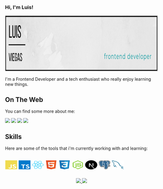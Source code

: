  ### Hi, I'm Luis!
 <p align="center">
   <img width="880" height="185" src="https://github.com/jluisviegas/jluisviegas/blob/main/luisviegas-img.png" />
 </p>
 I'm a Frontend Developer and a tech enthusiast who really enjoy learning new things.

## On The Web
You can find some more about me:
<div> 
  <a href="" target="_blank"><img src="https://img.shields.io/badge/website-000000?style=for-the-badge&logo=About.me&logoColor=white"></a>
  <a href = "mailto:jlviegass@gmail.com"><img src="https://img.shields.io/badge/Gmail-D14836?style=for-the-badge&logo=gmail&logoColor=white"></a>
  <a href="https://www.linkedin.com/in/jluisviegas" target="_blank"><img src="https://img.shields.io/badge/LinkedIn-0077B5?style=for-the-badge&logo=linkedin&logoColor=white" target="_blank"></a>  
   <a href="https://instagram.com/luis_viegas" target="_blank"><img src="https://img.shields.io/badge/Instagram-E4405F?style=for-the-badge&logo=instagram&logoColor=white" target="_blank"></a>
</div>

## Skills
Here are some of the tools that i'm currently working with and learning:
<div style="display: inline_block"><br>
  <img align="center" alt="Luis-Js" height="30" width="40" src="https://raw.githubusercontent.com/devicons/devicon/master/icons/javascript/javascript-plain.svg">
  <img align="center" alt="Luis-Ts" height="30" width="40" src="https://raw.githubusercontent.com/devicons/devicon/master/icons/typescript/typescript-plain.svg">
  <img align="center" alt="Luis-React" height="30" width="40" src="https://raw.githubusercontent.com/devicons/devicon/master/icons/react/react-original.svg">
  <img align="center" alt="Luis-HTML" height="30" width="40" src="https://raw.githubusercontent.com/devicons/devicon/master/icons/html5/html5-original.svg">
  <img align="center" alt="Luis-CSS" height="30" width="40" src="https://raw.githubusercontent.com/devicons/devicon/master/icons/css3/css3-original.svg">
  <img align="center" alt="Luis-Node" height="30" width="40" src="https://raw.githubusercontent.com/devicons/devicon/1119b9f84c0290e0f0b38982099a2bd027a48bf1/icons/nodejs/nodejs-plain.svg">
  <img align="center" alt="Luis-Next" height="30" width="40" src="https://raw.githubusercontent.com/devicons/devicon/1119b9f84c0290e0f0b38982099a2bd027a48bf1/icons/nextjs/nextjs-original.svg">
   <img align="center" alt="Luis-Postgres" height="30" width="40" src="https://raw.githubusercontent.com/devicons/devicon/1119b9f84c0290e0f0b38982099a2bd027a48bf1/icons/postgresql/postgresql-original.svg">
  <img align="center" alt="Luis-Sql" height="30" width="40" src="https://raw.githubusercontent.com/devicons/devicon/1119b9f84c0290e0f0b38982099a2bd027a48bf1/icons/mysql/mysql-original.svg">
</div>

##
<div align="center">
  <a href="https://github.com/jluisviegas">
  <img height="180em" src="https://github-readme-stats.vercel.app/api?username=jluisviegas&show_icons=true&theme=dracula&include_all_commits=true&count_private=true"/>
  <img height="180em" src="https://github-readme-stats.vercel.app/api/top-langs/?username=jluisviegas&layout=compact&langs_count=7&theme=dracula"/>
</div>

